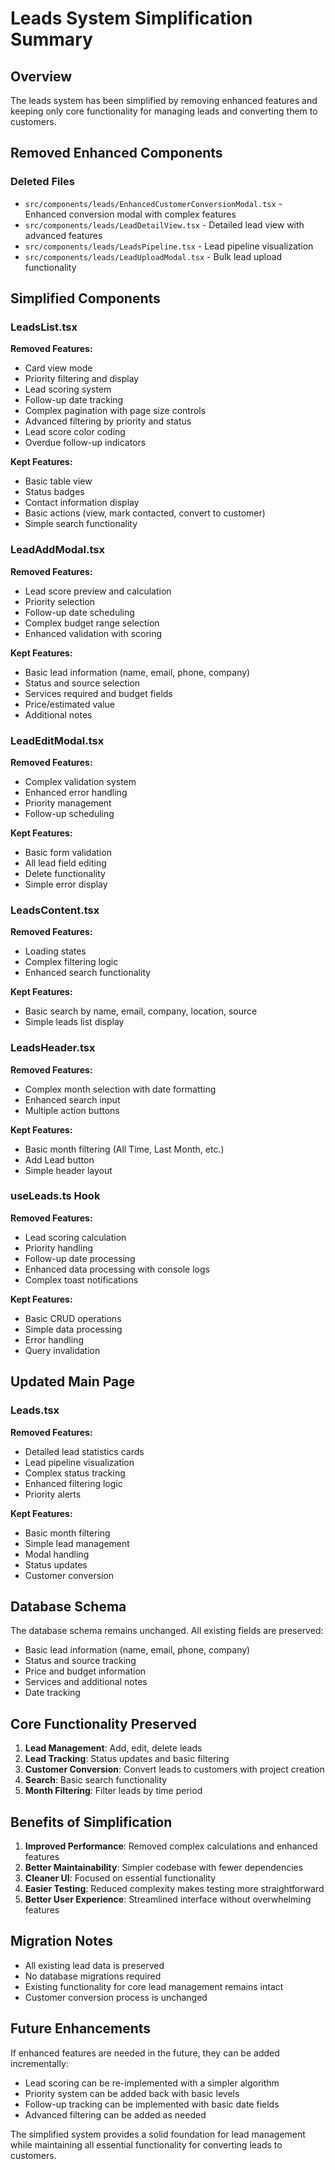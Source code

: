 # Leads System Simplification Summary

## Overview
The leads system has been simplified by removing enhanced features and keeping only core functionality for managing leads and converting them to customers.

## Removed Enhanced Components

### Deleted Files
- `src/components/leads/EnhancedCustomerConversionModal.tsx` - Enhanced conversion modal with complex features
- `src/components/leads/LeadDetailView.tsx` - Detailed lead view with advanced features
- `src/components/leads/LeadsPipeline.tsx` - Lead pipeline visualization
- `src/components/leads/LeadUploadModal.tsx` - Bulk lead upload functionality

## Simplified Components

### LeadsList.tsx
**Removed Features:**
- Card view mode
- Priority filtering and display
- Lead scoring system
- Follow-up date tracking
- Complex pagination with page size controls
- Advanced filtering by priority and status
- Lead score color coding
- Overdue follow-up indicators

**Kept Features:**
- Basic table view
- Status badges
- Contact information display
- Basic actions (view, mark contacted, convert to customer)
- Simple search functionality

### LeadAddModal.tsx
**Removed Features:**
- Lead score preview and calculation
- Priority selection
- Follow-up date scheduling
- Complex budget range selection
- Enhanced validation with scoring

**Kept Features:**
- Basic lead information (name, email, phone, company)
- Status and source selection
- Services required and budget fields
- Price/estimated value
- Additional notes

### LeadEditModal.tsx
**Removed Features:**
- Complex validation system
- Enhanced error handling
- Priority management
- Follow-up scheduling

**Kept Features:**
- Basic form validation
- All lead field editing
- Delete functionality
- Simple error display

### LeadsContent.tsx
**Removed Features:**
- Loading states
- Complex filtering logic
- Enhanced search functionality

**Kept Features:**
- Basic search by name, email, company, location, source
- Simple leads list display

### LeadsHeader.tsx
**Removed Features:**
- Complex month selection with date formatting
- Enhanced search input
- Multiple action buttons

**Kept Features:**
- Basic month filtering (All Time, Last Month, etc.)
- Add Lead button
- Simple header layout

### useLeads.ts Hook
**Removed Features:**
- Lead scoring calculation
- Priority handling
- Follow-up date processing
- Enhanced data processing with console logs
- Complex toast notifications

**Kept Features:**
- Basic CRUD operations
- Simple data processing
- Error handling
- Query invalidation

## Updated Main Page

### Leads.tsx
**Removed Features:**
- Detailed lead statistics cards
- Lead pipeline visualization
- Complex status tracking
- Enhanced filtering logic
- Priority alerts

**Kept Features:**
- Basic month filtering
- Simple lead management
- Modal handling
- Status updates
- Customer conversion

## Database Schema
The database schema remains unchanged. All existing fields are preserved:
- Basic lead information (name, email, phone, company)
- Status and source tracking
- Price and budget information
- Services and additional notes
- Date tracking

## Core Functionality Preserved
1. **Lead Management**: Add, edit, delete leads
2. **Lead Tracking**: Status updates and basic filtering
3. **Customer Conversion**: Convert leads to customers with project creation
4. **Search**: Basic search functionality
5. **Month Filtering**: Filter leads by time period

## Benefits of Simplification
1. **Improved Performance**: Removed complex calculations and enhanced features
2. **Better Maintainability**: Simpler codebase with fewer dependencies
3. **Cleaner UI**: Focused on essential functionality
4. **Easier Testing**: Reduced complexity makes testing more straightforward
5. **Better User Experience**: Streamlined interface without overwhelming features

## Migration Notes
- All existing lead data is preserved
- No database migrations required
- Existing functionality for core lead management remains intact
- Customer conversion process is unchanged

## Future Enhancements
If enhanced features are needed in the future, they can be added incrementally:
- Lead scoring can be re-implemented with a simpler algorithm
- Priority system can be added back with basic levels
- Follow-up tracking can be implemented with basic date fields
- Advanced filtering can be added as needed

The simplified system provides a solid foundation for lead management while maintaining all essential functionality for converting leads to customers. 